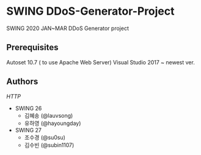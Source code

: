 # SWING DDoS-Generator-Project
SWING 2020 JAN~MAR DDoS Generator project

## Prerequisites
Autoset 10.7 ( to use Apache Web Server)
Visual Studio 2017 ~ newest ver.

## Authors
*HTTP*
  - SWING 26
    - 김혜송 (@lauvsong)
    - 유하영 (@hayoungday)
  - SWING 27
    - 조수경 (@su0su)
    - 김수빈 (@subin1107)
